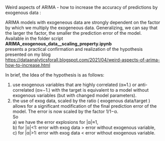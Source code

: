 Weird aspects of ARIMA - how to increase the accuracy of predictions by exogenous data :   

ARIMA models with exogeneous data are strongly dependent on the factor by which we multiply the exogeneous data. 
Generalizing, we can say that the larger the factor, the smaller the prediction error of the model.   
Available in the folder script **ARIMA_exogenous_data__scaling_property.ipynb**  
presents a practical confirmation and realization of the hypothesis presented on my blog    
https://dataanalyticsforall.blogspot.com/2021/04/weird-aspects-of-arima-how-to-increase.html   

In brief, the Idea of the hypothesis is as follows:
1. use exogenous variables that are highly correlated (α≈1.) or anti-correlated (α≈−1.) with the target is equivalent to a model without exogenous variables (but with changed model parameters).
2. the use of exog data, scaled by the ratio ( exogenous data/target ) allows for a significant modification of the final prediction error of the model. The error is now scaled by the factor 1/1−α. \
So   
a) we have the error explosions for |α|≈1,   
b) for |α|<1: error with exog data > error without exogenous variable,   
c) for |α|>1: error with exog data < error without exogenous variable.
